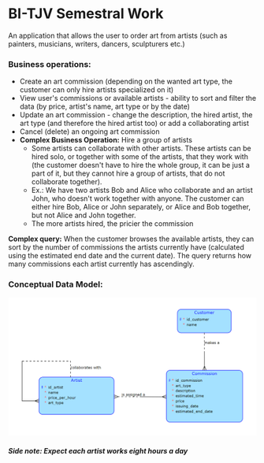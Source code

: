 # BI-TJV Semestral Work

An application that allows the user to order art from artists (such as painters, musicians, writers, dancers, sculpturers etc.)

### **Business operations:**
- Create an art commission (depending on the wanted art type, the customer can only hire artists specialized on it)
- View user's commissions or available artists - ability to sort and filter the data (by price, artist's name, art type or by the date)
- Update an art commission - change the description, the hired artist, the art type (and therefore the hired artist too) or add a collaborating artist
- Cancel (delete) an ongoing art commission
- **Complex Business Operation:** Hire a group of artists
    - Some artists can collaborate with other artists. These artists can be hired solo, or together with some of the artists, that they work with (the customer doesn't have to hire the whole group, it can be just a part of it, but they cannot hire a group of artists, that do not collaborate together).
    - Ex.: We have two artists Bob and Alice who collaborate and an artist John, who doesn't work together with anyone. The customer can either hire Bob, Alice or John separately, or Alice and Bob together, but not Alice and John together.
    - The more artists hired, the pricier the commission

**Complex query:** When the customer browses the available artists, they can sort by the number of commissions the artists currently have (calculated using the estimated end date and the current date). The query returns how many commissions each artist currently has ascendingly.

### **Conceptual Data Model:** 

![Diagram](art-commissions-diagram.png)
##### *Side note: Expect each artist works eight hours a day*